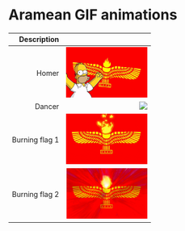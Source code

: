 # Aramean GIF animations

| Description |  |
| --: | --: |
| Homer | <img src="aramean-homer.gif" height="100"> |
| Dancer | <img src="aramean-dancer.gif" height="100"> |
| Burning flag 1 | <img src="aramean-burning-flag1.gif" height="100"> |
| Burning flag 2 | <img src="aramean-burning-flag2.gif" height="100"> |
